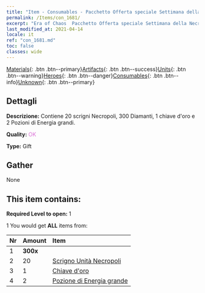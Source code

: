 ```yaml
---
title: "Item - Consumables - Pacchetto Offerta speciale Settimana della Necropoli C"
permalink: /Items/con_1681/
excerpt: "Era of Chaos  Pacchetto Offerta speciale Settimana della Necropoli C"
last_modified_at: 2021-04-14
locale: it
ref: "con_1681.md"
toc: false
classes: wide
---
```

 [Materials](/it/Items/){: .btn .btn--primary}[Artifacts](/it/Items/Artifacts/){: .btn .btn--success}[Units](/it/Items/Units/){: .btn .btn--warning}[Heroes](/it/Items/Heroes/){: .btn .btn--danger}[Consumables](/it/Items/Consumables/){: .btn .btn--info}[Unknown](/it/Items/Unknown/){: .btn .btn--primary}

## Dettagli
 **Descrizione:** Contiene 20 scrigni Necropoli, 300 Diamanti, 1 chiave d'oro e 2 Pozioni di Energia grandi.

 **Quality:** <span style="color: #DA70D6">OK</span>

 **Type:** Gift

## Gather

  None

## This item contains:

 **Required Level to open:** 1

 1 You would get **ALL** items  from:

  | Nr | Amount |     Item    |
  |:---|:-------|:------------|
  | 1 |  **300x** | <i class="fas fa-gem"/> |  | 
  | 2 | 20 | [Scrigno Unità Necropoli](/it/Items/con_1271/) | 
  | 3 | 1 | [Chiave d'oro](/it/Items/con_783/) | 
  | 4 | 2 | [Pozione di Energia grande](/it/Items/con_706/) | 
